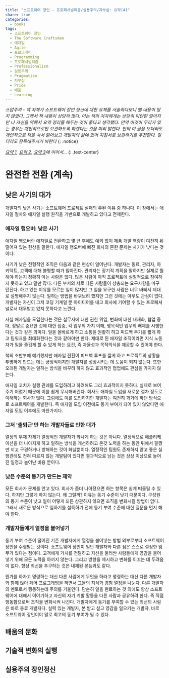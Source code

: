 ```yaml
---
title: "소프트웨어 장인 - 프로페셔널리즘/실용주의/자부심: 요약(4)"
share: true
categories:
  - books
tags:
  - 소프트웨어 장인
  - The Software Craftsman
  - 애자일
  - Agile
  - 프로그래머
  - Programming
  - 프로페셔널리즘
  - Professionalism
  - 실용주의
  - Pragmatism
  - 자부심
  - Pride
  - 배움
  - Learning
---
```


_스압주의 - 책 자체가 소프트웨어 장인 정신에 대한 요체를 서술하다보니 뺄 내용이 많지 않았다. 그래서 책 내용이 상당히 많다. 이는 책의 저자에게는 상당히 미안한 일이지만 나 자신을 위해서 요약 정리를 해두는 것이 좋다고 생각했다. 만약 이것이 무리가 있는 경우는 개인적으로만 보관하도록 하겠다는 것을 미리 밝힌다. 만약 이 글을 보더라도 개인적으로 책을 사서 읽어보고 개발자의 삶에 있어 지침서로 보관하기를 추천한다. 길더라도 탐독해주시기 바란다_
{: .notice}

_[요약 1](/books/소프트웨어-장인-Summary-1/), [요약 2](/books/소프트웨어-장인-Summary-2/), [요약 3](/books/소프트웨어-장인-Summary-3/)에 이어서..._
{: .text-center}

# 완전한 전환 (계속)

## 낮은 사기의 대가

개발자의 낮은 사기는 소프트웨어 프로젝트 실패의 주된 이유 중 하나다. 이 장에서는 애자일 절차와 애자일 실행 원칙을 기반으로 개발하고 있다고 전제한다.


### 애자일 행오버: 낮은 사기

애자일 행오버란 애자일로 전환하고 몇 년 후에도 예외 없이 제품 개발 역량이 여전히 뒤떨어져 있는 현상을 말한다. 애자일 행오버에 빠진 회사의 흔한 문제는 사기가 낮다는 것이다.

사기가 낮은 전형적인 조직은 다음과 같은 현상이 일어난다. 개발자는 동료, 관리자, 아키텍트, 고객에 대해 불평할 때가 많아진다. 관리자는 장기적 계획을 말하지만 실제로 뭘 해야 하는지 정확히 아는 사람은 없다. 많은 사람이 아직 프로젝트에 실질적으로 참여하지 못하고 있고 말만 많다. 다른 부서의 서로 다른 사람들이 상충되는 요구사항을 마구 던진다. 하고 있는 이유를 모르는 일이 많지만 그 일을 요구한 사람은 너무 바뻐서 제대로 설명해주지 않는다. 일하는 방법을 바꿔보려 했지만 그런 것에는 아무도 관심이 없다. 개발자는 자신이 그저 코딩 기계일 뿐 아이디어를 내고 회사에 기여할 수 있는 프로페셔널로서 대우받고 있지 못하다고 느낀다.

사실 애자일을 도입한다는 것은 실무자에 대한 권한 위임, 변화에 대한 내재화, 협업 증대, 정말로 중요한 것에 대한 집중, 각 업무의 가치 이해, 맹목적인 업무의 배제를 시행한다는 것과 같은 의미다. 일을 올바르게 하고 소통을 원활히 하고 피드백 주기를 짧게 하고 팀워크를 최대화한다는 것과 같아야만 한다. 제대로 된 애자일 조직이라면 지식 노동자가 일을 즐겁게 할 수 있게 하는 요건, 즉 자율성과 목적의식을 제공할 수 있어야 한다.

책의 초반부에 얘기했지만 애자일 전환이 피드백 루프를 짧게 하고 프로젝트의 상황을 투명하게 만드는 데는 긍정적이지만 개발자를 성장시키는 데 도움이 되지 않는다. 또한 오래된 개발자는 일하는 방식을 바꾸려 하지 않고 효과적인 협업에도 관심을 가지지 않는다.

애자일 코치가 실행 관례를 도입하려고 하려해도 그리 효과적이지 못하다. 실제로 보여주기 어렵기 때문에 이를 쉽게 무시해버린다. 회사도 애자일 도입을 새로운 절차 정도로 이해하는 회사가 많다. 그럼에도 이를 도입하지만 개발자는 여전히 과거에 하던 방식으로 소프트웨어를 개발한다. 즉 애자일 도입 이전에도 동기 부여가 되어 있지 않았다면 애자일 도입 이후에도 마찬가지다.


### 그저 '출퇴근'만 하는 개발자들로 인한 대가

열정의 부재 자체가 열정적인 개발자가 화나게 하는 것은 아니다. 열정적으로 애플리케이션을 더 나아지게 하고 일하는 방식을 개선하려고 온갖 노력을 하는 동안 뒤에서 팔짱만 끼고 구경하거나 방해하는 것이 화날뿐이다. 열정적인 팀원도 존재하지 않고 좋은 실행관례도 전혀 따르지 않는 개발팀이 있다면 결과적으로 남는 것은 상상 이상으로 늘어진 일정과 늘어난 비용 뿐이다.


### 낮은 수준의 동기가 만드는 제약

모든 회사가 문제를 안고 있다. 회사가 좀더 나아졌으면 하는 항목은 쉽게 떠올릴 수 있다. 하지만 그렇게 하지 않는다. 왜 그럴까? 이유는 동기 수준이 낮기 때문이다. 구성원의 동기 수준이 낮고 일이 어떻게 되든 상관하지 않으면 조직을 변화시킬 방법이 없다. 그래서 새로운 방식으로 일하기를 설득하기 전에 동기 부여 수준에 대한 질문을 먼저 해야 한다.


### 개발자들에게 열정을 불어넣기

동기 부여 수준이 떨어진 기존 개발자에게 열정을 불어넣는 방법 외부로부터 소프트웨어 장인을 수혈받는 것이다. 소프트웨어 장인이 일반 개발자와 다른 점은 스스로 설정한 임무가 있다는 점이다. 고객에게 가치를 전달하고 자신을 둘러싼 사람들에게 영감을 불어 넣기 위해 모든 노력을 아끼지 않는다. 그리고 방향을 제시하고 변화를 이끄는 데 두려움이 없다. 항상 최선을 추구하는 것은 내재된 본능과도 같다.

뭔가를 하자고 명령하는 대신 다른 사람에게 무엇을 하라고 명령하는 대신 다른 개발자와 함께 앉아 페어 프로그래밍을 하면서 그들의 지식과 경험 열정을 나눈다. 다른 개발자의 멘토로서 행동하는데 주의를 기울인다. 단순히 일을 완료하는 것 외에도 항상 소프트웨어에 대해서 이야기하고 자신의 자기 계발 활동을 다른 사람과 공유하려 한다. 즉 직접 행동함으로써 조직을 변화시켜 나간다. 개발자에게 동기를 부여할 수 있는 최선의 사람은 바로 동료 개발자다. 실력 있는 개발자, 본 받고 싶고 영감을 일으키는 개발자, 바로 소프트웨어 장인이야 말로 최고의 동기 부여가 될 수 있다.


## 배움의 문화



## 기술적 변화의 실행


## 실용주의 장인정신




[^1]: [1:10:100 rule](https://totalqualitymanagement.wordpress.com/2009/02/25/what-is-1-10-100-rule/)
[^2]: 로 애들러의 사이트(www.tlnt.com) 참조
